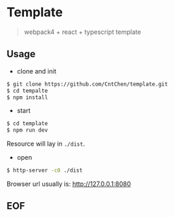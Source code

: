# Template
> webpack4 + react + typescript template

## Usage
* clone and init
```sh
$ git clone https://github.com/CntChen/template.git
$ cd tempalte
$ npm install
```

* start
```sh
$ cd template
$ npm run dev
```
Resource will lay in `./dist`.

* open
```sh
$ http-server -c0 ./dist
```
Browser url usually is: http://127.0.0.1:8080

## EOF
